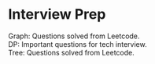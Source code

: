 # Interview Prep

Graph: Questions solved from Leetcode.         
DP: Important questions for tech interview.            
Tree: Questions solved from Leetcode.

